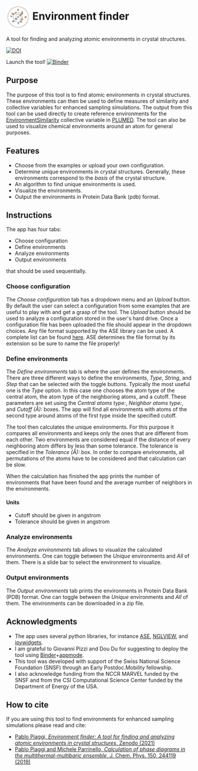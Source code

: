 # <img src="https://github.com/PabloPiaggi/EnvironmentFinder/raw/master/logo-notext.png" width="64" valign="middle" alt="EnviornmentFinder"/> Environment finder

A tool for finding and analyzing atomic environments in crystal structures.

[![DOI](https://zenodo.org/badge/DOI/10.5281/zenodo.4746325.svg)](https://doi.org/10.5281/zenodo.4746325)

Launch the tool! [![Binder](https://mybinder.org/badge_logo.svg)](https://mybinder.org/v2/gh/PabloPiaggi/EnvironmentFinder/master?urlpath=apps%2FApp.ipynb)

## Purpose

The purpose of this tool is to find atomic environments in crystal structures.
These environments can then be used to define measures of similarity and collective variables for enhanced sampling simulations.
The output from this tool can be used directly to create reference environments for the [EnvironmentSimilarity](https://www.plumed.org/doc-master/user-doc/html/_e_n_v_i_r_o_n_m_e_n_t_s_i_m_i_l_a_r_i_t_y.html) collective variable in [PLUMED](https://www.plumed.org/doc-master/user-doc/html/index.html).
The tool can also be used to visualize chemical environments around an atom for general purposes.

## Features

* Choose from the examples or upload your own configuration.
* Determine unique environments in crystal structures. Generally, these environments correspond to the *basis* of the crystal structure.
* An algorithm to find unique environments is used.
* Visualize the environments.
* Output the environments in Protein Data Bank (pdb) format.

## Instructions

The app has four tabs:
* Choose configuration
* Define environments
* Analyze environments
* Output environments

that should be used sequentially.

### Choose configuration
The *Choose configuration* tab has a dropdown menu and an *Upload* button.
By default the user can select a configuration from some examples that are useful to play with and get a grasp of the tool.
The *Upload* button should be used to analyze a configuration stored in the user's hard drive.
Once a configuration file has been uploaded the file should appear in the dropdown choices.
Any file format supported by the ASE library can be used.
A complete list can be found [here](https://wiki.fysik.dtu.dk/ase/ase/io/io.html).
ASE determines the file format by its extension so be sure to name the file properly!

### Define environments
The *Define environments* tab is where the user defines the environments.
There are three different ways to define the environments, *Type*, *String*, and *Step* that can be selected with the toggle buttons.
Typically the most useful one is the *Type* option.
In this case one chooses the atom type of the central atom, the atom type of the neighboring atoms, and a cutoff.
These parameters are set using the *Central atoms type:*, *Neighbor atoms type:*, and *Cutoff (Å):* boxes.
The app will find all environments with atoms of the second type around atoms of the first type inside the specified cutoff.

The tool then calculates the unique environments.
For this purpose it compares all environments and keeps only the ones that are different from each other.
Two environments are considered equal if the distance of every neighboring atom differs by less than some tolerance.
The tolerance is specified in the *Tolerance (Å):* box.
In order to compare environments, all permutations of the atoms have to be considered and that calculation can be slow.

When the calculation has finished the app prints the number of environments that have been found and the average number of neighbors in the environments.

#### Units
* Cutoff should be given in angstrom
* Tolerance should be given in angstrom

### Analyze environments
The *Analyze environments* tab allows to visualize the calculated environments.
One can toggle between the *Unique* environments and *All* of them.
There is a slide bar to select the environment to visualize.

### Output environments
The *Output environments* tab prints the environments in Protein Data Bank (PDB) format.
One can toggle between the *Unique* environments and *All* of them.
The environments can be downloaded in a zip file.

## Acknowledgments

* The app uses several python libraries, for instance [ASE](https://wiki.fysik.dtu.dk/ase/), [NGLVIEW](https://github.com/arose/nglview), and [ipywidgets](https://ipywidgets.readthedocs.io/en/latest/index.html).
* I am grateful to Giovanni Pizzi and Dou Du for suggesting to deploy the tool using [Binder](https://mybinder.org/)+[appmode](https://github.com/oschuett/appmode).
* This tool was developed with support of the Swiss National Science Foundation (SNSF) through an Early Postdoc.Mobility fellowship.
* I also acknowledge funding from the NCCR MARVEL funded by the SNSF and from the CSI Computational Science Center funded by the Department of Energy of the USA.

## How to cite

If you are using this tool to find environments for enhanced sampling simulations please read and cite:
* [Pablo Piaggi, *Environment finder: A tool for finding and analyzing atomic environments in crystal structures*, Zenodo (2021)](https://doi.org/10.5281/zenodo.4746324)
* [Pablo Piaggi and Michele Parrinello, *Calculation of phase diagrams in the multithermal-multibaric ensemble*, J. Chem. Phys. 150, 244119 (2019)](https://aip.scitation.org/doi/full/10.1063/1.5102104)
